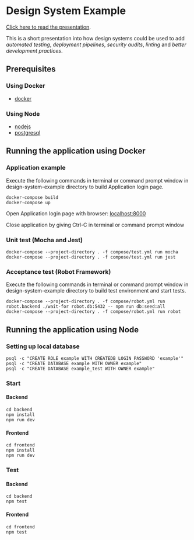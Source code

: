 # Design System Example

[Click here to read the presentation](design_system_presentation.pdf).

This is a short presentation into how design systems could be used to add *automated testing*, *deployment pipelines*, *security audits*, *linting* and *better development practices*.


## Prerequisites

### Using Docker

* [docker](https://docker.com)

### Using Node

* [nodejs](https://nodejs.org)
* [postgresql](https://www.postgresql.org/)

## Running the application using Docker

### Application example

  Execute the following commands in terminal or command prompt window in design-system-example directory to build Application login page.
    
    docker-compose build
    docker-compose up
    
  Open Application login page with browser: [localhost:8000](http://localhost:8000)

  Close application by giving Ctrl-C in terminal or command prompt window

### Unit test (Mocha and Jest)

    docker-compose --project-directory . -f compose/test.yml run mocha
    docker-compose --project-directory . -f compose/test.yml run jest

### Acceptance test (Robot Framework)

  Execute the following commands in terminal or command prompt window in design-system-example directory to build test environment and start tests. 

    docker-compose --project-directory . -f compose/robot.yml run robot.backend ./wait-for robot.db:5432 -- npm run db:seed:all
    docker-compose --project-directory . -f compose/robot.yml run robot

## Running the application using Node

### Setting up local database

    psql -c "CREATE ROLE example WITH CREATEDB LOGIN PASSWORD 'example'"
    psql -c "CREATE DATABASE example WITH OWNER example"
    psql -c "CREATE DATABASE example_test WITH OWNER example"

### Start

#### Backend

    cd backend
    npm install
    npm run dev

#### Frontend

    cd frontend
    npm install
    npm run dev

### Test

#### Backend

    cd backend
    npm test

#### Frontend

    cd frontend
    npm test

